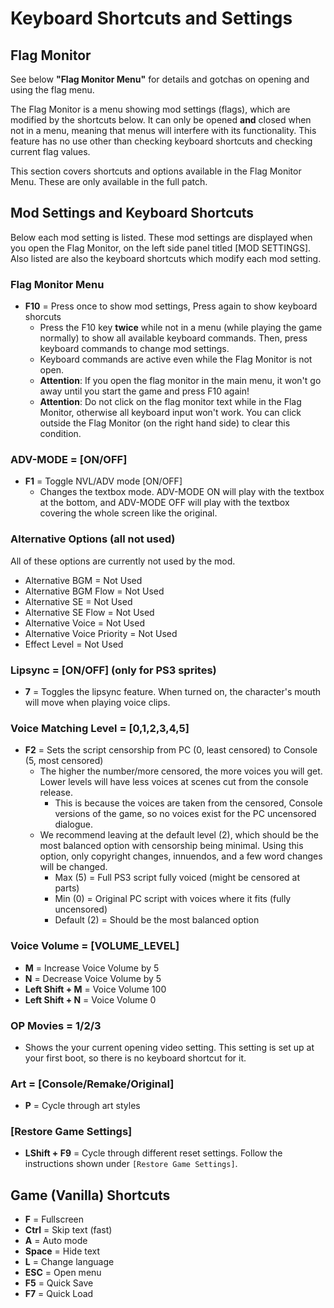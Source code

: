 # Keyboard Shortcuts and Settings

## Flag Monitor

See below **"Flag Monitor Menu"** for details and gotchas on opening and using the flag menu.

The Flag Monitor is a menu showing mod settings (flags), which are modified by the shortcuts below. It can only be opened **and** closed when not in a menu, meaning that menus will interfere with its functionality. This feature has no use other than checking keyboard shortcuts and checking current flag values.

This section covers shortcuts and options available in the Flag Monitor Menu. These are only available in the full patch.

## Mod Settings and Keyboard Shortcuts

Below each mod setting is listed. These mod settings are displayed when you open the Flag Monitor, on the left side panel titled [MOD SETTINGS]. Also listed are also the keyboard shortcuts which modify each mod setting.

### Flag Monitor Menu

* **F10** = Press once to show mod settings, Press again to show keyboard shorcuts
    * Press the F10 key **twice** while not in a menu (while playing the game normally) to show all available keyboard commands. Then, press keyboard commands to change mod settings.
    * Keyboard commands are active even while the Flag Monitor is not open.
    * **Attention**: If you open the flag monitor in the main menu, it won't go away until you start the game and press F10 again!
    * **Attention**: Do not click on the flag monitor text while in the Flag Monitor, otherwise all keyboard input won't work. You can click outside the Flag Monitor (on the right hand side) to clear this condition.

### ADV-MODE = [ON/OFF]

* **F1** = Toggle NVL/ADV mode [ON/OFF]
    * Changes the textbox mode. ADV-MODE ON will play with the textbox at the bottom, and ADV-MODE OFF will play with the textbox covering the whole screen like the original.

### Alternative Options (all not used)

All of these options are currently not used by the mod.

* Alternative BGM = Not Used
* Alternative BGM Flow = Not Used
* Alternative SE = Not Used
* Alternative SE Flow = Not Used
* Alternative Voice = Not Used
* Alternative Voice Priority = Not Used
* Effect Level = Not Used

### Lipsync = [ON/OFF] (only for PS3 sprites)

* **7** = Toggles the lipsync feature. When turned on, the character's mouth will move when playing voice clips. 

### Voice Matching Level = [0,1,2,3,4,5]

* **F2** = Sets the script censorship from PC (0, least censored) to Console (5, most censored)
    * The higher the number/more censored, the more voices you will get. Lower levels will have less voices at scenes cut from the console release.
        * This is because the voices are taken from the censored, Console versions of the game, so no voices exist for the PC uncensored dialogue.
    * We recommend leaving at the default level (2), which should be the most balanced option with censorship being minimal. Using this option, only copyright changes, innuendos, and a few word changes will be changed.
        * Max (5) = Full PS3 script fully voiced (might be censored at parts)
        * Min (0) = Original PC script with voices where it fits (fully uncensored)
        * Default (2) = Should be the most balanced option

### Voice Volume = [VOLUME_LEVEL]

* **M** = Increase Voice Volume by 5
* **N** = Decrease Voice Volume by 5
* **Left Shift + M** = Voice Volume 100
* **Left Shift + N** = Voice Volume 0

### OP Movies = 1/2/3

* Shows the your current opening video setting. This setting is set up at your first boot, so there is no keyboard shortcut for it.

### Art = [Console/Remake/Original]

* **P** = Cycle through art styles

### [Restore Game Settings]

* **LShift + F9** = Cycle through different reset settings. Follow the instructions shown under `[Restore Game Settings]`.

## Game (Vanilla) Shortcuts

* **F** = Fullscreen
* **Ctrl** = Skip text (fast)
* **A** = Auto mode
* **Space** = Hide text
* **L** = Change language
* **ESC** = Open menu
* **F5** = Quick Save
* **F7** = Quick Load
